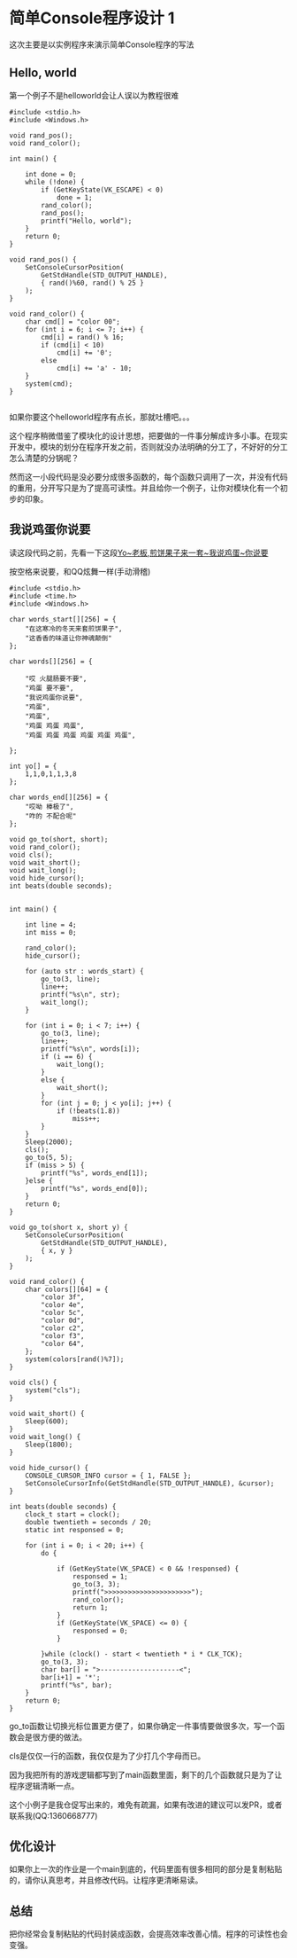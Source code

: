 # 简单Console程序设计 1

这次主要是以实例程序来演示简单Console程序的写法

## Hello, world

第一个例子不是helloworld会让人误以为教程很难


```
#include <stdio.h>
#include <Windows.h>

void rand_pos();
void rand_color();

int main() {

    int done = 0;
    while (!done) {
        if (GetKeyState(VK_ESCAPE) < 0)
            done = 1;
        rand_color();
        rand_pos();
        printf("Hello, world");
    }
    return 0;
}

void rand_pos() {
    SetConsoleCursorPosition(
        GetStdHandle(STD_OUTPUT_HANDLE),
        { rand()%60, rand() % 25 }
    );
}

void rand_color() {
    char cmd[] = "color 00";
    for (int i = 6; i <= 7; i++) {
        cmd[i] = rand() % 16;
        if (cmd[i] < 10)
            cmd[i] += '0';
        else
            cmd[i] += 'a' - 10;
    }
    system(cmd);
}


```
如果你要这个helloworld程序有点长，那就吐槽吧。。。

这个程序稍微借鉴了模块化的设计思想，把要做的一件事分解成许多小事。在现实开发中，模块的划分在程序开发之前，否则就没办法明确的分工了，不好好的分工怎么清楚的分锅呢？

然而这一小段代码是没必要分成很多函数的，每个函数只调用了一次，并没有代码的重用，分开写只是为了提高可读性。并且给你一个例子，让你对模块化有一个初步的印象。

## 我说鸡蛋你说要

读这段代码之前，先看一下这段[Yo~老板,煎饼果子来一套~我说鸡蛋~你说要](https://tv.sohu.com/v/dXMvMjAyNzMzNzE2Lzc5MDE5ODk0LnNodG1s.html)

按空格来说要，和QQ炫舞一样(手动滑稽)

```
#include <stdio.h>
#include <time.h>
#include <Windows.h>

char words_start[][256] = {
	"在这寒冷的冬天来套煎饼果子",
	"这香香的味道让你神魂颠倒"
};

char words[][256] = {
	
	"哎 火腿肠要不要",
	"鸡蛋 要不要",
	"我说鸡蛋你说要",
	"鸡蛋",
	"鸡蛋",
	"鸡蛋 鸡蛋 鸡蛋",
	"鸡蛋 鸡蛋 鸡蛋 鸡蛋 鸡蛋 鸡蛋",
	
};

int yo[] = {
	1,1,0,1,1,3,8
};

char words_end[][256] = {
	"哎呦 棒极了",
	"咋的 不配合呢"
};

void go_to(short, short);
void rand_color();
void cls();
void wait_short();
void wait_long();
void hide_cursor();
int beats(double seconds);


int main() {

	int line = 4;
	int miss = 0;

	rand_color();
	hide_cursor();

	for (auto str : words_start) {
		go_to(3, line);
		line++;
		printf("%s\n", str);
		wait_long();
	}

	for (int i = 0; i < 7; i++) {
		go_to(3, line);
		line++;
		printf("%s\n", words[i]);
		if (i == 6) {
			wait_long();
		}
		else {
			wait_short();
		}
		for (int j = 0; j < yo[i]; j++) {
			if (!beats(1.8))
				miss++;
		}
	}
	Sleep(2000);
	cls();
	go_to(5, 5);
	if (miss > 5) {
		printf("%s", words_end[1]);
	}else {
		printf("%s", words_end[0]);
	}
	return 0;
}

void go_to(short x, short y) {
	SetConsoleCursorPosition(
		GetStdHandle(STD_OUTPUT_HANDLE),
		{ x, y }
	);
}

void rand_color() {
	char colors[][64] = {
		"color 3f",
		"color 4e",
		"color 5c",
		"color 0d",
		"color c2",
		"color f3",
		"color 64",
	};
	system(colors[rand()%7]);
}

void cls() {
	system("cls");
}

void wait_short() {
	Sleep(600);
}
void wait_long() {
	Sleep(1800);
}

void hide_cursor() {
	CONSOLE_CURSOR_INFO cursor = { 1, FALSE };
	SetConsoleCursorInfo(GetStdHandle(STD_OUTPUT_HANDLE), &cursor);
}

int beats(double seconds) {
	clock_t start = clock();
	double twentieth = seconds / 20;
	static int responsed = 0;

	for (int i = 0; i < 20; i++) {
		do {
			
			if (GetKeyState(VK_SPACE) < 0 && !responsed) {
				responsed = 1;
				go_to(3, 3);
				printf(">>>>>>>>>>>>>>>>>>>>>>");
				rand_color();
				return 1;
			}
			if (GetKeyState(VK_SPACE) <= 0) {
				responsed = 0;
			}
				
		}while (clock() - start < twentieth * i * CLK_TCK);
		go_to(3, 3);
		char bar[] = ">--------------------<";
		bar[i+1] = '*';
		printf("%s", bar);
	}
	return 0;
}
```

go_to函数让切换光标位置更方便了，如果你确定一件事情要做很多次，写一个函数会是很方便的做法。

cls是仅仅一行的函数，我仅仅是为了少打几个字母而已。

因为我把所有的游戏逻辑都写到了main函数里面，剩下的几个函数就只是为了让程序逻辑清晰一点。

这个小例子是我仓促写出来的，难免有疏漏，如果有改进的建议可以发PR，或者联系我(QQ:1360668777)

## 优化设计

如果你上一次的作业是一个main到底的，代码里面有很多相同的部分是复制粘贴的，请你认真思考，并且修改代码。让程序更清晰易读。

## 总结

把你经常会复制粘贴的代码封装成函数，会提高效率改善心情。程序的可读性也会变强。
